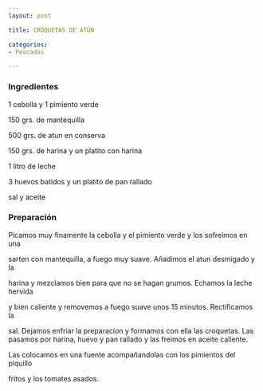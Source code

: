 ```yaml
---
layout: post

title: CROQUETAS DE ATÚN

categories:
- Pescados

---
```

<h3>Ingredientes</h3>

1 cebolla y 1 pimiento verde

150 grs. de mantequilla

500 grs. de atun en conserva

150 grs. de harina y un platito con harina

1 litro de leche

3 huevos batidos y un platito de pan rallado

sal y aceite

<h3>Preparación</h3>

Picamos muy finamente la cebolla y el pimiento verde y los sofreimos en una

sarten con mantequilla, a fuego muy suave. Añadimos el atun desmigado y la

harina y mezclamos bien para que no se hagan grumos. Echamos la leche hervida

y bien caliente y removemos a fuego suave unos 15 minutos. Rectificamos la

sal. Dejamos enfriar la preparacion y formamos con ella las croquetas. Las pasamos por harina, huevo y pan rallado y las freimos en aceite caliente.

Las colocamos en una fuente acompañandolas con los pimientos del piquillo

fritos y los tomates asados.